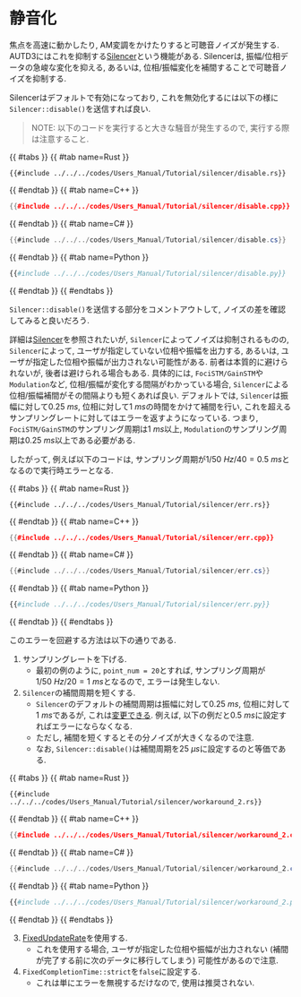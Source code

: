 # 静音化

焦点を高速に動かしたり, AM変調をかけたりすると可聴音ノイズが発生する.
AUTD3にはこれを抑制する[Silencer](./../API/silencer.md)という機能がある.
Silencerは, 振幅/位相データの急峻な変化を抑える, あるいは, 位相/振幅変化を補間することで可聴音ノイズを抑制する.

Silencerはデフォルトで有効になっており, これを無効化するには以下の様に`Silencer::disable()`を送信すれば良い.

> NOTE: 以下のコードを実行すると大きな騒音が発生するので, 実行する際は注意すること.

{{ #tabs }}
{{ #tab name=Rust }}
```rust,edition2024
{{#include ../../../codes/Users_Manual/Tutorial/silencer/disable.rs}}
```
{{ #endtab }}
{{ #tab name=C++ }}
```cpp
{{#include ../../../codes/Users_Manual/Tutorial/silencer/disable.cpp}}
```
{{ #endtab }}
{{ #tab name=C# }}
```cs
{{#include ../../../codes/Users_Manual/Tutorial/silencer/disable.cs}}
```
{{ #endtab }}
{{ #tab name=Python }}
```python
{{#include ../../../codes/Users_Manual/Tutorial/silencer/disable.py}}
```
{{ #endtab }}
{{ #endtabs }}

`Silencer::disable()`を送信する部分をコメントアウトして, ノイズの差を確認してみると良いだろう.

詳細は[Silencer](./../API/silencer.md)を参照されたいが, `Silencer`によってノイズは抑制されるものの, `Silencer`によって, ユーザが指定していない位相や振幅を出力する, あるいは, ユーザが指定した位相や振幅が出力されない可能性がある.
前者は本質的に避けられないが, 後者は避けられる場合もある.
具体的には, `FociSTM/GainSTM`や`Modulation`など, 位相/振幅が変化する間隔がわかっている場合, `Silencer`による位相/振幅補間がその間隔よりも短くあれば良い.
デフォルトでは, `Silencer`は振幅に対して$\SI{0.25}{ms}$, 位相に対して$\SI{1}{ms}$の時間をかけて補間を行い, これを超えるサンプリングレートに対してはエラーを返すようになっている.
つまり,  `FociSTM/GainSTM`のサンプリング周期は$\SI{1}{ms}$以上, `Modulation`のサンプリング周期は$\SI{0.25}{ms}$以上である必要がある.

したがって, 例えば以下のコードは, サンプリング周期が$1/\SI{50}{Hz}/40=\SI{0.5}{ms}$となるので実行時エラーとなる.

{{ #tabs }}
{{ #tab name=Rust }}
```rust,edition2024
{{#include ../../../codes/Users_Manual/Tutorial/silencer/err.rs}}
```
{{ #endtab }}
{{ #tab name=C++ }}
```cpp
{{#include ../../../codes/Users_Manual/Tutorial/silencer/err.cpp}}
```
{{ #endtab }}
{{ #tab name=C# }}
```cs
{{#include ../../../codes/Users_Manual/Tutorial/silencer/err.cs}}
```
{{ #endtab }}
{{ #tab name=Python }}
```python
{{#include ../../../codes/Users_Manual/Tutorial/silencer/err.py}}
```
{{ #endtab }}
{{ #endtabs }}

このエラーを回避する方法は以下の通りである.

1. サンプリングレートを下げる.
    - 最初の例のように, `point_num = 20`とすれば, サンプリング周期が$1/\SI{50}{Hz}/20=\SI{1}{ms}$となるので, エラーは発生しない.
1. `Silencer`の補間周期を短くする.
    - `Silencer`のデフォルトの補間周期は振幅に対して$\SI{0.25}{ms}$, 位相に対して$\SI{1}{ms}$であるが, これは[変更できる](./../API/silencer.md#fixed-completion-time-mode). 例えば, 以下の例だと$\SI{0.5}{ms}$に設定すればエラーにならなくなる.
    - ただし, 補間を短くするとその分ノイズが大きくなるので注意.
    - なお, `Silencer::disable()`は補間周期を$\SI{25}{μs}$に設定するのと等価である.

{{ #tabs }}
{{ #tab name=Rust }}
```rust,edition2024
{{#include ../../../codes/Users_Manual/Tutorial/silencer/workaround_2.rs}}
```
{{ #endtab }}
{{ #tab name=C++ }}
```cpp
{{#include ../../../codes/Users_Manual/Tutorial/silencer/workaround_2.cpp}}
```
{{ #endtab }}
{{ #tab name=C# }}
```cs
{{#include ../../../codes/Users_Manual/Tutorial/silencer/workaround_2.cs}}
```
{{ #endtab }}
{{ #tab name=Python }}
```python
{{#include ../../../codes/Users_Manual/Tutorial/silencer/workaround_2.py}}
```
{{ #endtab }}
{{ #endtabs }}

3. [FixedUpdateRate](./../API/silencer.md#fixed-update-rate-mode)を使用する.
    - これを使用する場合, ユーザが指定した位相や振幅が出力されない (補間が完了する前に次のデータに移行してしまう) 可能性があるので注意.
4. `FixedCompletionTime::strict`を`false`に設定する.
    - これは単にエラーを無視するだけなので, 使用は推奨されない.
